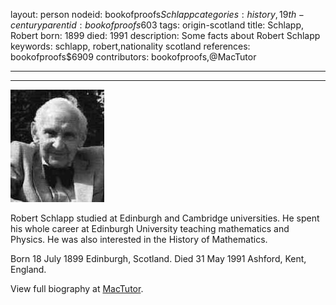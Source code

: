 layout: person
nodeid: bookofproofs$Schlapp
categories: history,19th-century
parentid: bookofproofs$603
tags: origin-scotland
title: Schlapp, Robert
born: 1899
died: 1991
description: Some facts about Robert Schlapp
keywords: schlapp, robert,nationality scotland
references: bookofproofs$6909
contributors: bookofproofs,@MacTutor

---


---

![Schlapp.jpg](https://github.com/bookofproofs/bookofproofs.github.io/blob/main/_sources/_assets/images/portraits/Schlapp.jpg?raw=true)

Robert Schlapp studied at Edinburgh and Cambridge universities. He spent his whole career at Edinburgh University teaching mathematics and Physics. He was also interested in the History of Mathematics.

Born 18 July 1899 Edinburgh, Scotland. Died 31 May 1991 Ashford, Kent, England.


View full biography at [MacTutor](https://mathshistory.st-andrews.ac.uk/Biographies/Schlapp/).